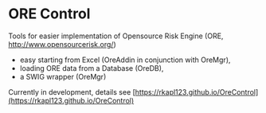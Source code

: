# ORE Control

Tools for easier implementation of Opensource Risk Engine (ORE, http://www.opensourcerisk.org/)

* easy starting from Excel (OreAddin in conjunction with OreMgr), 
* loading ORE data from a Database (OreDB),
* a SWIG wrapper (OreMgr)

Currently in development, details see [https://rkapl123.github.io/OreControl](https://rkapl123.github.io/OreControl)